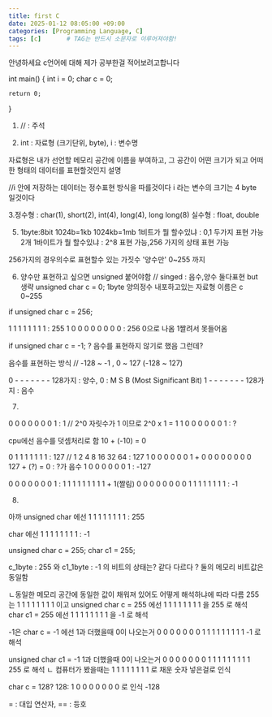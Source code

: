 ```yaml
---
title: first C
date: 2025-01-12 08:05:00 +09:00
categories: [Programming Language, C]
tags: [c]		# TAG는 반드시 소문자로 이루어져야함!
---
```


안녕하세요 c언어에 대해 제가 공부한걸 적어보려고합니다

int main()
{
    int i = 0;
    char c = 0;

    return 0;
}

1. // : 주석


2. int : 자료형 (크기단위, byte), i : 변수명
 
자료형은 내가 선언할 메모리 공간에 이름을 부여하고,
그 공간이 어떤 크기가 되고 어떠한 형태의 데이터를 표현할것인지 설명

//i 안에 저장하는 데이터는 정수표현 방식을 따를것이다
i 라는 변수의 크기는 4 byte 일것이다


3.정수형 : char(1), short(2), int(4), long(4), long long(8)
실수형 : float, double


5. 1byte:8bit 1024b=1kb 1024kb=1mb
1비트가 뭘 할수있냐 : 0,1 두가지 표현 가능 2개
1바이트가 뭘 할수있냐 : 2^8 표현 가능,256 가지의 상태 표현 가능

256가지의 경우의수로 표현할수 있는 가짓수 '양수만'
0~255 까지 


6. 양수만 표현하고 싶으면 unsigned 붙어야함 // singed : 음수,양수 둘다표현 but 생략
unsigned char c = 0;
1byte 양의정수 내포하고있는 자료형 이름은 c
0~255

if unsigned char c = 256; 

  1 1 1 1 1 1 1 1 : 255
1 0 0 0 0 0 0 0 0 : 256
0으로 나옴 1짤려서 못들어옴

if unsigned char c = -1; ?
음수를 표현하지 않기로 했음 그런데? 

음수를 표현하는 방식 // -128 ~ -1 , 0 ~ 127 (-128 ~ 127) 

0 - - - - - - - 128가지 : 양수, 0 : M S B (Most Significant Bit)
1 - - - - - - - 128가지 : 음수

7.
0 0 0 0 0 0 0 1 : 1  // 2^0 자릿수가 1 이므로 2^0 x 1 = 1
1 0 0 0 0 0 0 1 : ? 

cpu에선 음수를 덧셈처리로 함 
10 + (-10) = 0

0 1 1 1 1 1 1 1 : 127 // 1 2 4 8 16 32 64 : 127
1 0 0 0 0 0 0 1 +
0 0 0 0 0 0 0 0   
127 + (?) = 0 : ?가 음수
1 0 0 0 0 0 0 1 : -127

0 0 0 0 0 0 0 1 : 1
1 1 1 1 1 1 1 1 +
1(짤림) 0 0 0 0 0 0 0 0 
1 1 1 1 1 1 1 1 : -1

8.
아까 unsigned char 에선 
1 1 1 1 1 1 1 1 : 255

char 에선 
1 1 1 1 1 1 1 1 : -1

unsigned char c = 255; 
char c1 = 255;

c_1byte : 255 와 c1_1byte : -1 의 비트의 상태는?
같다 다르다 ? 
둘의 메모리 비트값은 동일함 

ㄴ동일한 메모리 공간에 동일한 값이 채워져 있어도 어떻게 해석하냐에 따라 다름 
255는 1 1 1 1 1 1 1 1 이고
unsigned char c = 255 에선 1 1 1 1 1 1 1 1 을 255 로 해석
char c1 = 255 에선 1 1 1 1 1 1 1 1 을 -1 로 해석

-1은 
char c = -1 에선 
1과 더했을때 0이 나오는거
0 0 0 0 0 0 0 1
1 1 1 1 1 1 1 1
-1 로 해석

unsigned char c1 = -1 
1과 더했을때 0이 나오는거 
0 0 0 0 0 0 0 1
1 1 1 1 1 1 1 1
255 로 해석
ㄴ 컴퓨터가 봤을때는  1 1 1 1 1 1 1 1 로 채운 숫자 넣은걸로 인식

char c = 128?
128: 1 0 0 0 0 0 0 0 로 인식 
-128

= : 대입 연산자, == : 등호





